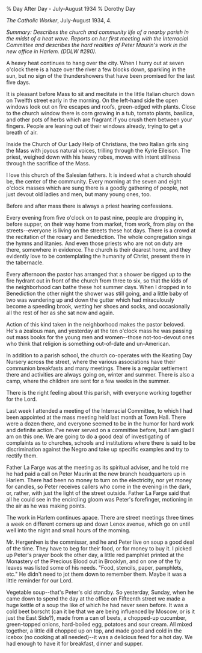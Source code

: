 % Day After Day - July-August 1934
% Dorothy Day

*The Catholic Worker*, July-August 1934, 4.

*Summary: Describes the church and community life of a nearby parish in
the midst of a heat wave. Reports on her first meeting with the
Interracial Committee and describes the hard realities of Peter Maurin's
work in the new office in Harlem. (DDLW \#280).*

A heavy heat continues to hang over the city. When I hurry out at seven
o'clock there is a haze over the river a few blocks down, sparkling in
the sun, but no sign of the thundershowers that have been promised for
the last five days.

It is pleasant before Mass to sit and meditate in the little Italian
church down on Twelfth street early in the morning. On the left-hand
side the open windows look out on fire escapes and roofs, green-edged
with plants. Close to the church window there is corn growing in a tub,
tomato plants, basilica, and other pots of herbs which are fragrant if
you crush them between your fingers. People are leaning out of their
windows already, trying to get a breath of air.

Inside the Church of Our Lady Help of Christians, the two Italian girls
sing the Mass with joyous natural voices, trilling through the Kyrie
Eileison. The priest, weighed down with his heavy robes, moves with
intent stillness through the sacrifice of the Mass.

I love this church of the Salesian fathers. It is indeed what a church
should be, the center of the community. Every morning at the seven and
eight o'clock masses which are sung there is a goodly gathering of
people, not just devout old ladies and men, but many young ones, too.

Before and after mass there is always a priest hearing confessions.

Every evening from five o'clock on to past nine, people are dropping in,
before supper, on their way home from market, from work, from play on
the streets--everyone is living on the streets these hot days. There is
a crowd at the recitation of the rosary and Benediction. The whole
congregation sings the hymns and litanies. And even those priests who
are not on duty are there, somewhere in evidence. The church is their
dearest home, and they evidently love to be contemplating the humanity
of Christ, present there in the tabernacle.

Every afternoon the pastor has arranged that a shower be rigged up to
the fire hydrant out in front of the church from three to six, so that
the kids of the neighborhood can bathe these hot summer days. When I
dropped in to Benediction the other night the shower was still going,
and a little baby of two was wandering up and down the gutter which had
miraculously become a speeding brook, wetting her shoes and socks, and
occasionally all the rest of her as she sat now and again.

Action of this kind taken in the neighborhood makes the pastor beloved.
He's a zealous man, and yesterday at the ten o'clock mass he was passing
out mass books for the young men and women--those not-too-devout ones
who think that religion is something out-of-date and un-American.

In addition to a parish school, the church co-operates with the Keating
Day Nursery across the street, where the various associations have their
communion breakfasts and many meetings. There is a regular settlement
there and activities are always going on, winter and summer. There is
also a camp, where the children are sent for a few weeks in the summer.

There is the right feeling about this parish, with everyone working
together for the Lord.

Last week I attended a meeting of the Interracial Committee, to which I
had been appointed at the mass meeting held last month at Town Hall.
There were a dozen there, and everyone seemed to be in the humor for
hard work and definite action. I've never served on a committee before,
but I am glad I am on this one. We are going to do a good deal of
investigating of complaints as to churches, schools and institutions
where there is said to be discrimination against the Negro and take up
specific examples and try to rectify them.

Father La Farge was at the meeting as its spiritual adviser, and he told
me he had paid a call on Peter Maurin at the new branch headquarters up
in Harlem. There had been no money to turn on the electricity, nor yet
money for candles, so Peter receives callers who come in the evening in
the dark, or, rather, with just the light of the street outside. Father
La Farge said that all he could see in the encircling gloom was Peter's
forefinger, motioning in the air as he was making points.

The work in Harlem continues apace. There are street meetings three
times a week on different corners up and down Lenox avenue, which go on
until well into the night and small hours of the morning.

Mr. Hergenhen is the commissar, and he and Peter live on soup a good
deal of the time. They have to beg for their food, or for money to buy
it. I picked up Peter's prayer book the other day, a little red pamphlet
printed at the Monastery of the Precious Blood out in Brooklyn, and on
one of the fly leaves was listed some of his needs. "Food, stencils,
paper, pamphlets, etc." He didn't need to jot them down to remember
them. Maybe it was a little reminder for our Lord.

Vegetable soup--that's Peter's old standby. So yesterday, Sunday, when
he came down to spend the day at the office on Fifteenth street we made
a huge kettle of a soup the like of which he had never seen before. It
was a cold beet borscht (can it be that we are being influenced by
Moscow, or is it just the East Side?), made from a can of beets, a
chopped-up cucumber, green-topped onions, hard-boiled egg, potatoes and
sour cream. All mixed together, a little dill chopped up on top, and
made good and cold in the icebox (no cooking at all needed)--it was a
delicious feed for a hot day. We had enough to have it for breakfast,
dinner and supper.
